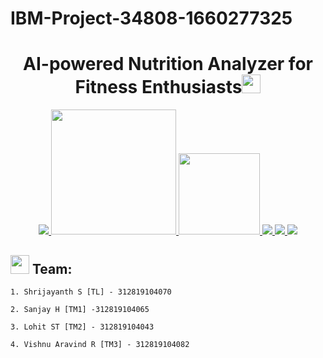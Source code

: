 # IBM-Project-34808-1660277325
## <h1 align="center">AI-powered Nutrition Analyzer for Fitness Enthusiasts<img src="https://media.giphy.com/media/SvLQ270MWY0GpztVjo/giphy.gif?cid=ecf05e47tnkhhm9of0gy1c66gntftbo34jm2iv8h5o4tq63e&rid=giphy.gif&ct=s" width="30px"></h1>
  

<p align="center">
<a href="https://www.ibm.com/in-en">
<img src="https://img.shields.io/badge/IBM-052FAD.svg?style=for-the-badge&logo=IBM&logoColor=white"> 
</a>
   <a href="https://www.python.org/">
   <img src="https://forthebadge.com/images/badges/made-with-python.svg" width =200>
  </a>

  <a href="https://www.ibm.com/cloud">
      <img src="https://img.shields.io/badge/IBM%20Watson-BE95FF.svg?style=for-the-badge&logo=IBM-Watson&logoColor=white" width=130>
  </a>
  <a href="https://opencv.org/">
    <img src="https://img.shields.io/badge/OpenCV-5C3EE8.svg?style=for-the-badge&logo=OpenCV&logoColor=white">
   </a>
 
  <a href="https://pandas.pydata.org/">
    <img src="https://img.shields.io/badge/pandas-150458.svg?style=for-the-badge&logo=pandas&logoColor=white">
    </a>
 
 <a href="https://keras.io/">
    <img src="https://img.shields.io/badge/Keras-D00000.svg?style=for-the-badge&logo=Keras&logoColor=white">
    </a>
</p>

## <img src="https://media.giphy.com/media/U9dj9DobaJdVdhbSD0/giphy.gif" width="30px"> Team:
    1. Shrijayanth S [TL] - 312819104070
    
    2. Sanjay H [TM1] -312819104065
    
    3. Lohit ST [TM2] - 312819104043
    
    4. Vishnu Aravind R [TM3] - 312819104082
